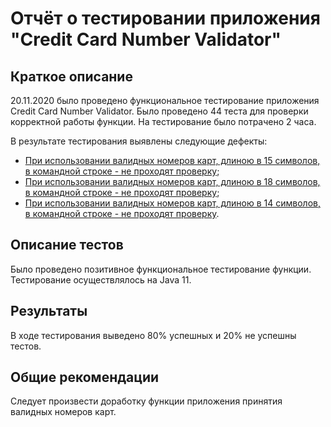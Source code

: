 # Отчёт о тестировании приложения "Credit Card Number Validator"
## Краткое описание
20.11.2020 было проведено функциональное тестирование приложения Credit Card Number Validator. 
Было проведено 44 теста для проверки корректной работы функции.
На тестирование было потрачено 2 часа.

В результате тестирования выявлены следующие дефекты: 
 * [При использовании валидных номеров карт, длиною в 15 символов, в командной строке - не проходят проверку](https://github.com/AleksandraArt/21.11/issues/3);
 * [При использовании валидных номеров карт, длиною в 18 символов, в командной строке - не проходят проверку](https://github.com/AleksandraArt/21.11/issues/2);
 * [При использовании валидных номеров карт, длиною в 14 символов, в командной строке - не проходят проверку](https://github.com/AleksandraArt/21.11/issues/1). 

## Описание тестов
Было проведено позитивное функциональное тестирование функции.
Тестирование осуществлялось на Java 11.

## Результаты
В ходе тестирования выведено 80% успешных и 20% не успешны тестов.

## Общие рекомендации
Следует произвести доработку функции приложения принятия валидных номеров карт.